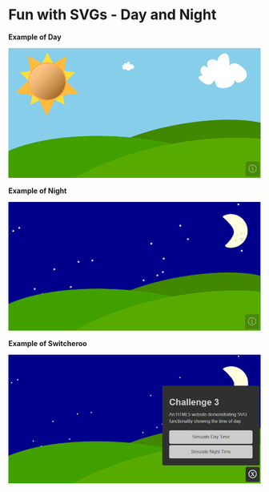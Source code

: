 # Fun with SVGs - Day and Night

**Example of Day**

![Day](screenshots/day.png)

**Example of Night**

![Night](screenshots/night.png)

**Example of Switcheroo**

![Switcheroo](screenshots/switcheroo.png)
